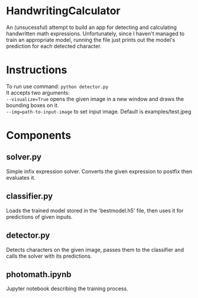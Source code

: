 # HandwritingCalculator
An (unsucessful) attempt to build an app for detecting and calculating handwritten math expressions.
Unfortunately, since I haven't managed to train an appropriate model, running the file just prints out the model's prediction for each detected character.
# Instructions
To run use command: <code>python detector.py</code><br/>
It accepts two arguments:<br/>
<code>--visualize=True</code> opens the given image in a new window and draws the bounding boxes on it.</br>
<code>--img=path-to-input-image</code> to set input image. Default is examples/test.jpeg

# Components
## solver.py
Simple infix expression solver. Converts the given expression to postfix then evaluates it.

## classifier.py
Loads the trained model stored in the 'bestmodel.h5' file, then uses it for predictions of given inputs.

## detector.py
Detects characters on the given image, passes them to the classifier and calls the solver with its predictions.

## photomath.ipynb
Jupyter notebook describing the training process.
